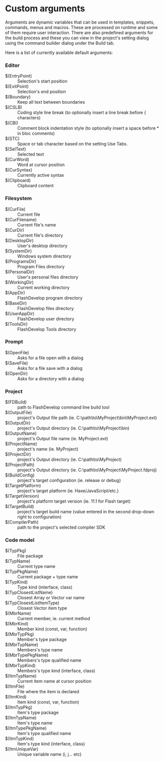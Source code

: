 # Custom arguments
Arguments are dynamic variables that can be used in templates, snippets, commands, menus and macros. These are processed on runtime and some of them require user interaction. There are also predefined arguments for the build process and these you can view in the project's setting dialog using the command builder dialog under the Build tab.

Here is a list of currently available default arguments:

### Editor

<dl>
  <dt>$(EntryPoint)</dt><dd>Selection's start position</dd>
  <dt>$(ExitPoint)</dt><dd>Selection's end position</dd>
  <dt>$(Boundary)</dt><dd>Keep all text between boundaries</dd>
  <dt>$(CSLB)</dt><dd>Coding style line break (to optionally insert a line break before { characters)</dd>
  <dt>$(CBI)</dt><dd>Comment block indentation style (to optionally insert a space before * in bloc comments)</dd>
  <dt>$(STC)</dt><dd>Space or tab character based on the setting Use Tabs.</dd>
  <dt>$(SelText)</dt><dd>Selected text</dd>
  <dt>$(CurWord)</dt><dd>Word at cursor position</dd>
  <dt>$(CurSyntax)</dt><dd>Currently active syntax</dd>
  <dt>$(Clipboard)</dt><dd>Clipboard content</dd>
</dl>

### Filesystem

<dl>
  <dt>$(CurFile)</dt><dd>Current file</dd>
  <dt>$(CurFilename)</dt><dd>Current file's name</dd>
  <dt>$(CurDir)</dt><dd>Current file's directory</dd>
  <dt>$(DesktopDir)</dt><dd>User's desktop directory</dd>
  <dt>$(SystemDir)</dt><dd>Windows system directory</dd>
  <dt>$(ProgramsDir)</dt><dd>Program Files directory</dd>
  <dt>$(PersonalDir)</dt><dd>User's personal files directory</dd>
  <dt>$(WorkingDir)</dt><dd>Current working directory</dd>
  <dt>$(AppDir)</dt><dd>FlashDevelop program directory</dd>
  <dt>$(BaseDir)</dt><dd>FlashDevelop files directory</dd>
  <dt>$(UserAppDir)</dt><dd>FlashDevelop user directory</dd>
  <dt>$(ToolsDir)</dt><dd>FlashDevelop Tools directory</dd>
</dl>
  
### Prompt

<dl>
  <dt>$(OpenFile)</dt><dd>Asks for a file open with a dialog</dd>
  <dt>$(SaveFile)</dt><dd>Asks for a file save with a dialog</dd>
  <dt>$(OpenDir)</dt><dd>Asks for a directory with a dialog</dd>
</dl>
  
### Project

<dl>
  <dt>$(FDBuild)</dt><dd>path to FlashDevelop command line build tool</dd>
  <dt>$(OutputFile)</dt><dd>project's Output file path (ie. C:\path\to\MyProject\bin\MyProject.ext)</dd>
  <dt>$(OutputDir)</dt><dd>project's Output directory (ie. C:\path\to\MyProject\bin)</dd>
  <dt>$(OutputName)</dt><dd>project's Output file name (ie. MyProject.ext)</dd>
  <dt>$(ProjectName)</dt><dd>project's name (ie. MyProject)</dd>
  <dt>$(ProjectDir)</dt><dd>project's Output directory (ie. C:\path\to\MyProject)</dd>
  <dt>$(ProjectPath)</dt><dd>project's Output directory (ie. C:\path\to\MyProject\MyProject.fdproj)</dd>
  <dt>$(BuildConfig)</dt><dd>project's target configuration (ie. release or debug)</dd>
  <dt>$(TargetPlatform)</dt><dd>project's target platform (ie. Haxe/JavaScript/etc.)</dd>
  <dt>$(TargetVersion)</dt><dd>project's platform target version (ie. 11.1 for Flash target)</dd>
  <dt>$(TargetBuild)</dt><dd>project's target build name (value entered in the second drop-down right to configuration)</dd>
  <dt>$(CompilerPath)</dt><dd>path to the project's selected compiler SDK</dd>
</dl>
  
### Code model

<dl>
  <dt>$(TypPkg)</dt><dd>File package</dd>
  <dt>$(TypName)</dt><dd>Current type name</dd>
  <dt>$(TypPkgName)</dt><dd>Current package + type name</dd>
  <dt>$(TypKind)</dt><dd>Type kind (interface, class)</dd>
  <dt>$(TypClosestListName)</dt><dd>Closest Array or Vector var name</dd>
  <dt>$(TypClosestListItemType)</dt><dd>Closest Vector item type</dd>
  <dt>$(MbrName)</dt><dd>Current member, ie. current method</dd>
  <dt>$(MbrKind)</dt><dd>Member kind (const, var, function)</dd>
  <dt>$(MbrTypPkg)</dt><dd>Member's type package</dd>
  <dt>$(MbrTypName)</dt><dd>Members's type name</dd>
  <dt>$(MbrTypePkgName)</dt><dd>Members's type qualified name</dd>
  <dt>$(MbrTypKind)</dt><dd>Members's type kind (interface, class)</dd>
  <dt>$(ItmTypName)</dt><dd>Current item name at cursor position</dd>
  <dt>$(ItmFile)</dt><dd>File where the item is declared</dd>
  <dt>$(ItmKind)</dt><dd>Item kind (const, var, function)</dd>
  <dt>$(ItmTypPkg)</dt><dd>Item's type package</dd>
  <dt>$(ItmTypName)</dt><dd>Item's type name</dd>
  <dt>$(ItmTypePkgName)</dt><dd>Item's type qualified name</dd>
  <dt>$(ItmTypKind)</dt><dd>Item's type kind (interface, class)</dd>
  <dt>$(ItmUniqueVar)</dt><dd>Unique variable name (i, j... etc)</dd>
</dl>